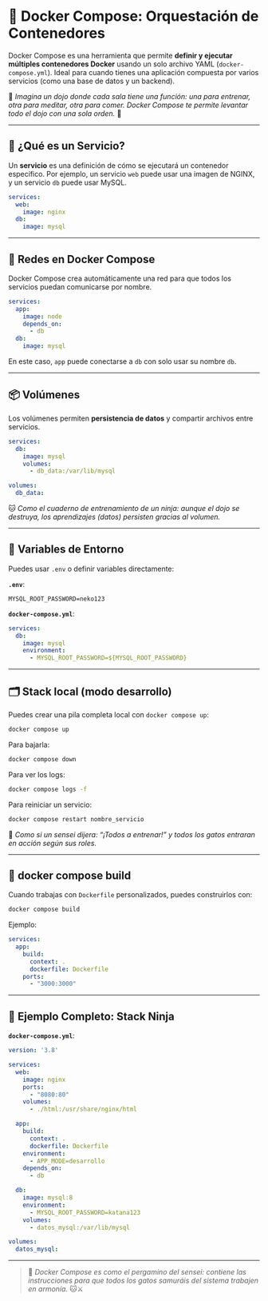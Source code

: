 # 🧩 Docker Compose: Orquestación de Contenedores

Docker Compose es una herramienta que permite **definir y ejecutar múltiples contenedores Docker** usando un solo archivo YAML (`docker-compose.yml`). Ideal para cuando tienes una aplicación compuesta por varios servicios (como una base de datos y un backend).

🐾 *Imagina un dojo donde cada sala tiene una función: una para entrenar, otra para meditar, otra para comer. Docker Compose te permite levantar todo el dojo con una sola orden.* 🏯

---

## 🧱 ¿Qué es un Servicio?

Un **servicio** es una definición de cómo se ejecutará un contenedor específico. Por ejemplo, un servicio `web` puede usar una imagen de NGINX, y un servicio `db` puede usar MySQL.

```yaml
services:
  web:
    image: nginx
  db:
    image: mysql
```

---

## 🔗 Redes en Docker Compose

Docker Compose crea automáticamente una red para que todos los servicios puedan comunicarse por nombre.

```yaml
services:
  app:
    image: node
    depends_on:
      - db
  db:
    image: mysql
```

En este caso, `app` puede conectarse a `db` con solo usar su nombre `db`.

---

## 📦 Volúmenes

Los volúmenes permiten **persistencia de datos** y compartir archivos entre servicios.

```yaml
services:
  db:
    image: mysql
    volumes:
      - db_data:/var/lib/mysql

volumes:
  db_data:
```

🐱 *Como el cuaderno de entrenamiento de un ninja: aunque el dojo se destruya, los aprendizajes (datos) persisten gracias al volumen.*

---

## 🌿 Variables de Entorno

Puedes usar `.env` o definir variables directamente:

**`.env`**:

```
MYSQL_ROOT_PASSWORD=neko123
```

**`docker-compose.yml`**:

```yaml
services:
  db:
    image: mysql
    environment:
      - MYSQL_ROOT_PASSWORD=${MYSQL_ROOT_PASSWORD}
```

---

## 🗂️ Stack local (modo desarrollo)

Puedes crear una pila completa local con `docker compose up`:

```bash
docker compose up
```

Para bajarla:

```bash
docker compose down
```

Para ver los logs:

```bash
docker compose logs -f
```

Para reiniciar un servicio:

```bash
docker compose restart nombre_servicio
```

🐾 *Como si un sensei dijera: “¡Todos a entrenar!” y todos los gatos entraran en acción según sus roles.*

---

## 🔨 docker compose build

Cuando trabajas con `Dockerfile` personalizados, puedes construirlos con:

```bash
docker compose build
```

Ejemplo:

```yaml
services:
  app:
    build:
      context: .
      dockerfile: Dockerfile
    ports:
      - "3000:3000"
```

---

## 🧪 Ejemplo Completo: Stack Ninja

**`docker-compose.yml`**:

```yaml
version: '3.8'

services:
  web:
    image: nginx
    ports:
      - "8080:80"
    volumes:
      - ./html:/usr/share/nginx/html

  app:
    build:
      context: .
      dockerfile: Dockerfile
    environment:
      - APP_MODE=desarrollo
    depends_on:
      - db

  db:
    image: mysql:8
    environment:
      - MYSQL_ROOT_PASSWORD=katana123
    volumes:
      - datos_mysql:/var/lib/mysql

volumes:
  datos_mysql:
```

---

> 🎌 *Docker Compose es como el pergamino del sensei: contiene las instrucciones para que todos los gatos samuráis del sistema trabajen en armonía.* 🐱⚔️

